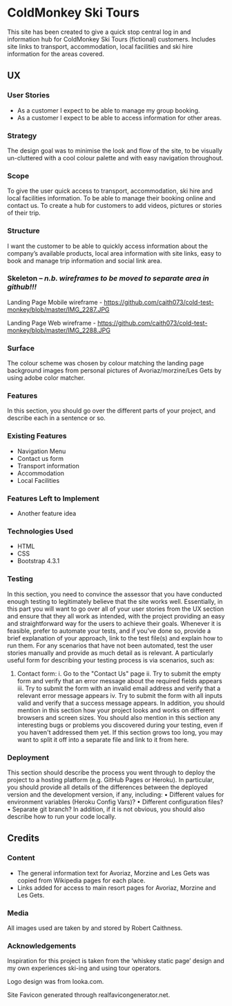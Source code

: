 # ColdMonkey Ski Tours
This site has been created to give a quick stop central log in and information hub for ColdMonkey Ski Tours (fictional) customers.
Includes site links to transport, accommodation, local facilities and ski hire information for the areas covered.

## UX

### User Stories
  * As a customer I expect to be able to manage my group booking.
  * As a customer I expect to be able to access information for other areas.

### Strategy
The design goal was to minimise the look and flow of the site, to be visually un-cluttered with a cool colour palette and with easy navigation throughout.

### Scope
To give the user quick access to transport, accommodation, ski hire and local facilities information. To be able to manage their booking online and contact us. To create a hub for customers to add videos, pictures or stories of their trip.

### Structure
I want the customer to be able to quickly access information about the company’s available products, local area information with site links, easy to book and manage trip information and social link area.

### Skeleton – *n.b. wireframes to be moved to separate area in github!!!*
Landing Page Mobile wireframe - https://github.com/caith073/cold-test-monkey/blob/master/IMG_2287.JPG

Landing Page Web wireframe - https://github.com/caith073/cold-test-monkey/blob/master/IMG_2288.JPG

### Surface
The colour scheme was chosen by colour matching the landing page background images from personal pictures of Avoriaz/morzine/Les Gets by using adobe color matcher.

### Features
In this section, you should go over the different parts of your project, and describe each in a sentence or so.

### Existing Features
* Navigation Menu 
 *	Contact us form
 *	Transport information
 *	Accommodation
 *	Local Facilities 

### Features Left to Implement
* Another feature idea

### Technologies Used
* HTML
* CSS
* Bootstrap 4.3.1

### Testing
In this section, you need to convince the assessor that you have conducted enough testing to legitimately believe that the site works well. Essentially, in this part you will want to go over all of your user stories from the UX section and ensure that they all work as intended, with the project providing an easy and straightforward way for the users to achieve their goals.
Whenever it is feasible, prefer to automate your tests, and if you've done so, provide a brief explanation of your approach, link to the test file(s) and explain how to run them.
For any scenarios that have not been automated, test the user stories manually and provide as much detail as is relevant. A particularly useful form for describing your testing process is via scenarios, such as:
1.	Contact form:
i.	Go to the "Contact Us" page
ii.	Try to submit the empty form and verify that an error message about the required fields appears
iii.	Try to submit the form with an invalid email address and verify that a relevant error message appears
iv.	Try to submit the form with all inputs valid and verify that a success message appears.
In addition, you should mention in this section how your project looks and works on different browsers and screen sizes.
You should also mention in this section any interesting bugs or problems you discovered during your testing, even if you haven't addressed them yet.
If this section grows too long, you may want to split it off into a separate file and link to it from here.

### Deployment
This section should describe the process you went through to deploy the project to a hosting platform (e.g. GitHub Pages or Heroku).
In particular, you should provide all details of the differences between the deployed version and the development version, if any, including:
•	Different values for environment variables (Heroku Config Vars)?
•	Different configuration files?
•	Separate git branch?
In addition, if it is not obvious, you should also describe how to run your code locally.

## Credits

### Content
* The general information text for Avoriaz, Morzine and Les Gets was copied from Wikipedia pages for each place.
* Links added for access to main resort pages for Avoriaz, Morzine and Les Gets.


### Media
All images used are taken by and stored by Robert Caithness.



### Acknowledgements
Inspiration for this project is taken from the ‘whiskey static page’ design and my own experiences ski-ing and using tour operators.

Logo design was from looka.com.

Site Favicon generated through realfavicongenerator.net.




